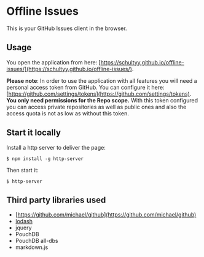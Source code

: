 # Offline Issues

This is your GitHub Issues client in the browser.

## Usage

You open the application from here: [https://schultyy.github.io/offline-issues/](https://schultyy.github.io/offline-issues/).

**Please note**: In order to use the application with all features you will need a personal access token from GitHub. You can
configure it here: [https://github.com/settings/tokens](https://github.com/settings/tokens).
**You only need permissions for the Repo scope.**
With this token configured you can access private repositories as well as public ones and also the access quota is not as low as
without this token.

## Start it locally

Install a http server to deliver the page:
```
$ npm install -g http-server
```

Then start it:
```
$ http-server
```

## Third party libraries used

- [https://github.com/michael/github](https://github.com/michael/github)
- [lodash](https://lodash.com/)
- jquery
- PouchDB
- PouchDB all-dbs
- markdown.js